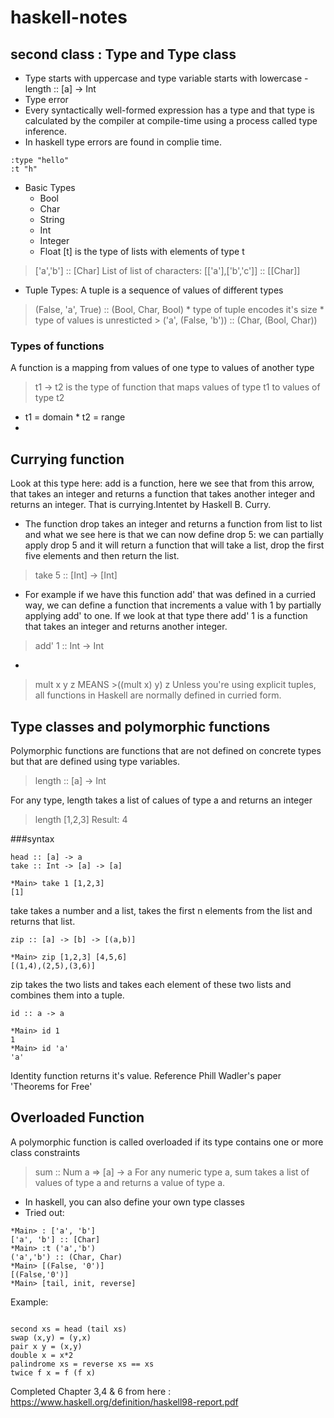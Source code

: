 
# haskell-notes

## second class : Type and Type class
* Type starts with uppercase and type variable starts with lowercase -  length :: [a] -> Int
* Type error
* Every syntactically well-formed expression has a type and that type is calculated by the compiler at compile-time using a process called type inference. 
* In haskell type errors are found in complie time.
```
:type "hello"
:t "h"
```

* Basic Types
  * Bool
  * Char  
  * String
  * Int
  * Integer
  * Float
 [t] is the type of lists with elements of type t
 >  ['a','b'] :: [Char]
 List of list of characters:
 >  [['a'],['b','c']] :: [[Char]] 
 
 * Tuple Types: A tuple is a sequence of values of different types
 > (False, 'a', True) :: (Bool, Char, Bool)
    * type of tuple encodes it's size
    * type of values is unresticted
    > ('a', (False, 'b')) :: (Char, (Bool, Char))

### Types of functions
A function is a mapping from values of one type to values of another type
> t1 -> t2 is the type of function that maps values of type t1 to values of type t2
  * t1 = domain * t2 = range
  * 
## Currying function
Look at this type here: add is a function,
here we see that from this arrow,
that takes an integer and returns a function
that takes another integer and returns an integer.
That is currying.Intentet by Haskell B. Curry.

* The function drop takes an integer and returns a function from list to list and what we see here is that we can now define drop 5: we can partially apply drop 5 and it will return a function that will take a list, drop the first five elements and then return the list. 
> take 5 :: [Int] -> [Int]
* For example if we have this function add' that was defined in a curried way, we can define a function that increments a value with 1 by partially applying add' to one. If we look at that type there add' 1 is a function that takes an integer and returns another integer.
> add' 1 :: Int -> Int
*
>mult x y z 
MEANS >((mult x) y) z
Unless you're using explicit tuples, all functions in Haskell are normally defined in curried form.

## Type classes and polymorphic functions
Polymorphic functions are functions that are not defined on concrete types but that are defined using type variables.
> length :: [a] -> Int

For any type, length takes a list of calues of type a and returns an integer

> length [1,2,3]
Result: 4

###syntax
```
head :: [a] -> a
take :: Int -> [a] -> [a]

*Main> take 1 [1,2,3]
[1]

```
take takes a number and a list, takes the first n elements from the list and returns that list.

```
zip :: [a] -> [b] -> [(a,b)]

*Main> zip [1,2,3] [4,5,6]
[(1,4),(2,5),(3,6)]
```
zip takes the two lists and takes each element of these two lists and combines them into a tuple. 

```
id :: a -> a

*Main> id 1
1
*Main> id 'a'
'a'
```
Identity function returns it's value. Reference Phill Wadler's paper 'Theorems for Free'

## Overloaded Function
A polymorphic function is called overloaded if its type contains one or more class constraints
> sum :: Num a => [a] -> a
For any numeric type a, sum takes a list of values of type a and returns a value of type a.

* In haskell, you can also define your own type classes
* Tried out:
```
*Main> : ['a', 'b']
['a', 'b'] :: [Char]
*Main> :t ('a','b')
('a','b') :: (Char, Char)
*Main> [(False, '0')]
[(False,'0')]
*Main> [tail, init, reverse]
```

Example:
```

second xs = head (tail xs)
swap (x,y) = (y,x)
pair x y = (x,y)
double x = x*2
palindrome xs = reverse xs == xs
twice f x = f (f x)
```
Completed Chapter 3,4 & 6 from here : https://www.haskell.org/definition/haskell98-report.pdf
